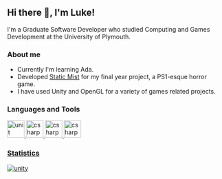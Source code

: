 <h2>Hi there 👋, I'm Luke!</h2>
<p>I'm a Graduate Software Developer who studied Computing and Games Development at the University of Plymouth.</p>
 

<h3>About me</h3>
<ul>
  <li>Currently I'm learning Ada.</li>
  <li>Developed <a href="https://github.com/lwhite14/StaticMist">Static Mist</a> for my final year project, a PS1-esque horror game.</li>
  <li>I have used Unity and OpenGL for a variety of games related projects.</li>
</ul>

<h3>Languages and Tools</h3>
<a href="https://unity.com/" target="_blank" rel="noreferrer"><img src="https://www.vectorlogo.zone/logos/unity3d/unity3d-icon.svg" alt="unit" width="40" height="40"/>
<a href="https://learn.microsoft.com/en-us/dotnet/csharp/" target="_blank" rel="noreferrer"><img src="https://cdn.worldvectorlogo.com/logos/c--4.svg" alt="csharp" width="40" height="40"/>
<a href="https://www.opengl.org/" target="_blank" rel="noreferrer"><img src="https://cdn.worldvectorlogo.com/logos/opengl.svg" alt="csharp" width="40" height="40"/>
<a href="https://isocpp.org/" target="_blank" rel="noreferrer"><img src="https://cdn.worldvectorlogo.com/logos/c.svg" alt="csharp" width="40" height="40"/>
  
<h3>Statistics</h3>
<div>
<img src="https://github-readme-stats.vercel.app/api?username=lwhite14&theme=prussian&show_icons=true" alt="unity"/>
</div>
